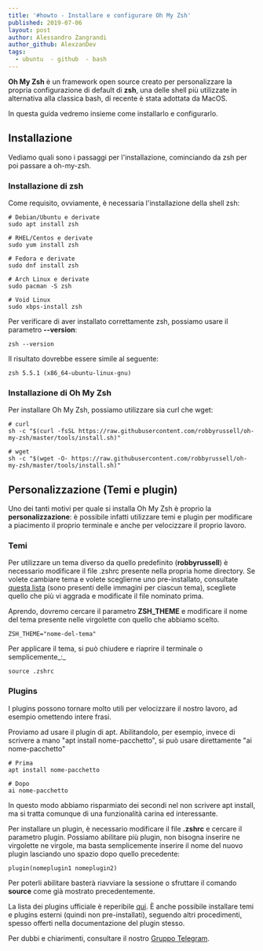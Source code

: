 ```yaml
---
title: '#howto - Installare e configurare Oh My Zsh'
published: 2019-07-06
layout: post
author: Alessandro Zangrandi
author_github: AlexzanDev
tags:
  - ubuntu  - github  - bash
---
```

**Oh My Zsh** è un framework open source creato per personalizzare la propria configurazione di default di **zsh**, una delle shell più utilizzate in alternativa alla classica bash, di recente è stata adottata da MacOS.

In questa guida vedremo insieme come installarlo e configurarlo.

## Installazione

Vediamo quali sono i passaggi per l'installazione, cominciando da zsh per poi passare a oh-my-zsh.

### Installazione di zsh

Come requisito, ovviamente, è necessaria l'installazione della shell zsh:

    # Debian/Ubuntu e derivate
    sudo apt install zsh
    
    # RHEL/Centos e derivate
    sudo yum install zsh
    
    # Fedora e derivate
    sudo dnf install zsh
    
    # Arch Linux e derivate
    sudo pacman -S zsh
    
    # Void Linux
    sudo xbps-install zsh

Per verificare di aver installato correttamente zsh, possiamo usare il parametro **--version**:

    zsh --version

Il risultato dovrebbe essere simile al seguente:

    zsh 5.5.1 (x86_64-ubuntu-linux-gnu)

### Installazione di Oh My Zsh

Per installare Oh My Zsh, possiamo utilizzare sia curl che wget:

    # curl
    sh -c "$(curl -fsSL https://raw.githubusercontent.com/robbyrussell/oh-my-zsh/master/tools/install.sh)"
    
    # wget
    sh -c "$(wget -O- https://raw.githubusercontent.com/robbyrussell/oh-my-zsh/master/tools/install.sh)"

## Personalizzazione (Temi e plugin)

Uno dei tanti motivi per quale si installa Oh My Zsh è proprio la **personalizzazione**: è possibile infatti utilizzare temi e plugin per modificare a piacimento il proprio terminale e anche per velocizzare il proprio lavoro.

### Temi

Per utilizzare un tema diverso da quello predefinito (**robbyrussell**) è necessario modificare il file .zshrc presente nella propria home directory. Se volete cambiare tema e volete sceglierne uno pre-installato, consultate [questa lista](https://github.com/robbyrussell/oh-my-zsh/wiki/Themes) (sono presenti delle immagini per ciascun tema), scegliete quello che più vi aggrada e modificate il file nominato prima.

Aprendo, dovremo cercare il parametro **ZSH_THEME** e modificare il nome del tema presente nelle virgolette con quello che abbiamo scelto.

    ZSH_THEME="nome-del-tema"

Per applicare il tema, si può chiudere e riaprire il terminale o semplicemente_:_

    source .zshrc

### Plugins

I plugins possono tornare molto utili per velocizzare il nostro lavoro, ad esempio omettendo intere frasi.

Proviamo ad usare il plugin di apt. Abilitandolo, per esempio, invece di scrivere a mano "apt install nome-pacchetto", si può usare direttamente "ai nome-pacchetto"

    # Prima
    apt install nome-pacchetto
    
    # Dopo
    ai nome-pacchetto

In questo modo abbiamo risparmiato dei secondi nel non scrivere apt install, ma si tratta comunque di una funzionalità carina ed interessante.

Per installare un plugin, è necessario modificare il file **.zshrc** e cercare il parametro plugin. Possiamo abilitare più plugin, non bisogna inserire ne virgolette ne virgole, ma basta semplicemente inserire il nome del nuovo plugin lasciando uno spazio dopo quello precedente:

    plugin(nomeplugin1 nomeplugin2)

Per poterli abilitare basterà riavviare la sessione o sfruttare il comando **source** come già mostrato precedentemente.

La lista dei plugins ufficiale è reperibile [qui](https://github.com/robbyrussell/oh-my-zsh/wiki/Plugins). È anche possibile installare temi e plugins esterni (quindi non pre-installati), seguendo altri procedimenti, spesso offerti nella documentazione del plugin stesso.

Per dubbi e chiarimenti, consultare il nostro [Gruppo Telegram](https://t.me/gentedilinux).